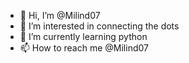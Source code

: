 - 👋 Hi, I’m @Milind07
- 👀 I’m interested in connecting the dots
- 🌱 I’m currently learning python
- 📫 How to reach me @Milind07

<!---
Milind07/Milind07 is a ✨ special ✨ repository because its `README.md` (this file) appears on your GitHub profile.
You can click the Preview link to take a look at your changes.
--->
